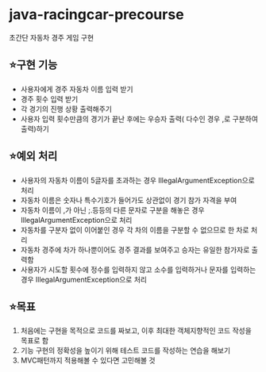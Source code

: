 # java-racingcar-precourse
초간단 자동차 경주 게임 구현

## ⭐구현 기능
- 사용자에게 경주 자동차 이름 입력 받기
- 경주 횟수 입력 받기
- 각 경기의 진행 상황 출력해주기
- 사용자 입력 횟수만큼의 경기가 끝난 후에는 우승자 출력( 다수인 경우 ,로 구분하여 출력)하기

## ⭐예외 처리
- 사용자의 자동차 이름이 5글자를 초과하는 경우 IllegalArgumentException으로 처리
- 자동차 이름은 숫자나 특수기호가 들어가도 상관없이 경기 참가 자격을 부여
- 자동차 이름이 ,가 아닌 ;.등등의 다른 문자로 구분을 해놓은 경우 IllegalArgumentException으로 처리
- 자동차를 구분자 없이 이어붙인 경우 각 차의 이름을 구분할 수 없으므로 한 차로 처리
- 자동차 경주에 차가 하나뿐이어도 경주 결과를 보여주고 승자는 유일한 참가자로 출력함
- 사용자가 시도할 횟수에 정수를 입력하지 않고 소수를 입력하거나 문자를 입력하는 경우 IllegalArgumentException으로 처리

## ⭐목표
1. 처음에는 구현을 목적으로 코드를 짜보고, 이후 최대한 객체지향적인 코드 작성을 목표로 함
2. 기능 구현의 정확성을 높이기 위해 테스트 코드를 작성하는 연습을 해보기
3. MVC패턴까지 적용해볼 수 있다면 고민해볼 것
